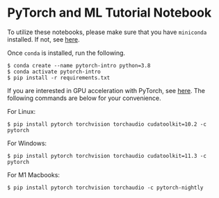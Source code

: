 # PyTorch and ML Tutorial Notebook

To utilize these notebooks, please make sure that you have `miniconda` installed. If not, see [here](https://docs.conda.io/en/latest/miniconda.html).

Once `conda` is installed, run the following.

```
$ conda create --name pytorch-intro python=3.8
$ conda activate pytorch-intro
$ pip install -r requirements.txt
```

If you are interested in GPU acceleration with PyTorch, see [here](https://pytorch.org/get-started/locally/). The following commands are below for your convenience.

For Linux:
```
$ pip install pytorch torchvision torchaudio cudatoolkit=10.2 -c pytorch
```

For Windows:
```
$ pip install pytorch torchvision torchaudio cudatoolkit=11.3 -c pytorch
```

For M1 Macbooks:
```
$ pip install pytorch torchvision torchaudio -c pytorch-nightly
```
